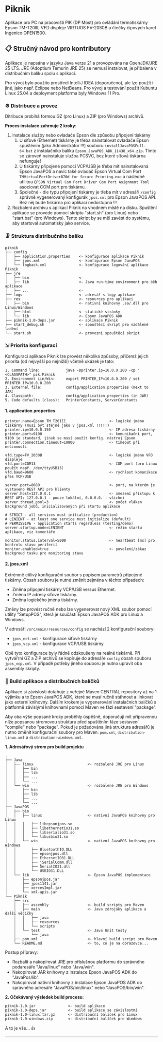# Piknik

Aplikace pro PC na pracovišti PIK (DP Most) pro ovládání termotiskárny Epson TM-T20III, VFD displeje VIRTUOS FV-2030B 
a čtečky čipových karet Ingenico OPEN1500.

## 📋 Stručný návod pro kontributory

Aplikace je napsána v jazyku Java verze 21 a provozována na OpenJDK/JRE 25 LTS. JRE (Adoptium Temurin JRE 25) se nemusí 
instalovat, je přibalena v distribučním balíku spolu s aplikací.

Pro vývoj bylo použito prostředí IntelliJ IDEA (doporučeno), ale lze použít i jiné, jako např. Eclipse nebo NetBeans.
Pro vývoj a testování použit Kubuntu Linux 25.04 a deployment platforma byly Windows 11 Pro. 

### &#9881; Distribuce a provoz

Ditribuce probíhá formou GZ (pro Linux) a ZIP (pro Windows) archivů.

**Proces instalace zahrnuje 2 kroky:**

1. Instalace služby nebo ovladače Epson dle způsobu připojení tiskárny 
   1. U síťové (Ethernet) tiskárny je třeba nainstalovat ovladače Epson spuštěním (jako Administrátor !!!) souboru `installJavaPOSFull-64.bat` z instalačníko balíku `Epson_JavaPOS_ADK_11438_x64.zip`. Tímto se zároveň nainstaluje služba PCSVC, bez které síťová tiskárna nefunguje!
   2. U tiskárny připojené pomocí VCP/USB je třeba mít nainstalovaná Epson JavaPOS a navíc také ovladač Epson Virtual Com Port `TMVirtualPortDriver870d for Secure Printing.exe` a následně utilitou `EPSON Virtual Com Port Driver Com Port Asignment Tool` asociovat COM port pro tiskárnu.
   3. Společné - dle typu připojení tiskárny je třeba mít v adresáři `/config` správně vygenerovaný konfigurák `jpos.xml` pro Epson JavaPOS API. Bez něj bude tiskárna pro aplikaci nedostupná !!!  
2. Rozbalení archivu s aplikací Piknik na vhodném místě na disku. Spuštění aplikace se provede pomocí skriptu "start.sh" (pro Linux) nebo "start.bat" (pro Windows). Tento skript by se měl zavést do systému, aby startoval automatisky jako service.

### 🗜 Struktura distribučního balíku

```
piknik
├── config
│   ├── application.properties    <- konfigurace aplikace Piknik
│   ├── jpos.xml                  <- konfigurace Epson JavaPOS
│   └── logback.xml               <- konfigurace logování aplikace Piknik
├── jre
│   ├── bin                       <-
│   ├── lib                       <- Java run-time environment pro běh aplikace
|   ├── ...                       <-
├── logs                          <- adresář s logy aplikace
├── res                           <- resources pro aplikaci
│   ├── bin                       <- nativní knihovny .so/.dll pro Linux/Windows
│   ├── html                      <- statické stránky
│   └── lib                       <- Epson JavaPOS ADK 
├── piknik-1.0-deps.jar           <- aplikace Piknik
├── start_debug.sh                <- spouštěcí skript pro vzdálené ladění
└── start.sh                      <- provozní spouštěcí skript
```

### &#8690; Priorita konfigurací

Konfiguraci aplikace Piknik lze provést několika způsoby, přičemž jejich priorita (od nejvyšší po nejnižší) včetně 
ukázek je tato:

    1. Command line:            java -Dprinter.ip=10.0.0.200 -cp "<CLASSPATH>" pik.Piknik
    2. Environment Lin/Win:     export PRINTER_IP=10.0.0.200 / set PRINTER_IP=10.0.0.200
    3. External file:           config/application.properties (next to JAR)
    4. Classpath:               config/application.properties (in JAR)
    5. Code defaults (class):   PrinterConstants, ServerConstants

#### 1. application.properties

	printer.name=Epson_TM_T20III                    <- logické jméno tiskárny (musí být stejné jako v jpos.xml !!!!!)
	printer.ip=10.0.0.150                           <- IP adresa tiskárny
	printer.port=9100                               <- komunikační port, 9100 je standard, jinak se musí použít konfig. nástroj Epson
	printer.connection.timeout=10000                <- timeout při nečinnosti
	
	vfd.type=FV_2030B                               <- logické jméno VFD displeje
	vfd.port=COM13                                  <- COM port (pro Linux použít např. /dev/ttyUSB13)
	vfd.baud=9600                                   <- rychlost komunikace přes VCP/USB
	
	server.port=8080                                <- port, na kterém je vystaveno REST API pro klienty
	server.host=127.0.0.1                           <- omezení přístupu k REST API: 127.0.0.1 - pouze lokální, 0.0.0.0. - všichni
	server.thread.pool=3                            <- počet vláken background jobů, inicializovaných při startu aplikace
	
	# STRICT - all services must initialize (production)
	# LENIENT - at least one service must initialize (default)
	# PERMISSIVE - application starts regardless (testing/demo)
	server.startup.mode=LENIENT                     <- režim startu aplikace, viz komentáře
	
	monitor.status.interval=5000                    <- heartbeat [ms] pro kontrolu stavu periferií
	monitor.enabled=true                            <- povolení/zákaz backgroud tasku pro monitoring stavu
	

#### 2. jpos.xml
Extrémně citlivý konfigurační soubor s popisem parametrů připojené tiskárny. Obsah souboru je nutné změnit zejména v těchto případech:

* Změna připojení tiskárny VCP/USB versus Ethernet.
* Změna IP adresy síťové tiskárny.
* Změna logického jména tiskárny.

Změny lze provést ručně nebo lze vygenerovat nový XML soubor pomocí utility "SetupPOS", která je součástí Epson JavaPOS ADK 
pro Linux a Windows.

V adresáři `/src/main/resources/config` se nachází 2 konfigurační soubory:
* `jpos_net.xml` - konfigurace síťové tiskárny
* `jpos_vcp.xml` - konfigurace VCP/USB tiskárny

Obě tyto konfigurace byly řádně odzkoušeny na reálné tiskárně. Při vytvářrní GZ a ZIP archivů se kopíruje do adresáře `config` 
obsah souboru `jpos_vcp.xml`. V případě potřeby jiného souboru je nutno upravit oba assembly skripty. 

### 🔨 Build aplikace a distribučních balíčků
Aplikace si závislosti dotahuje z veřejné Maven CENTRAL repository až na 1 výjimku a to Epson JavaPOS ADK, které se musí 
ručně stáhnout a linkovat jako externí knihovny.
Dalším krokem je vygenerování instalačních balíčků s platformě závislými knihovnami pomocí Maven ve fázi sestavení "package".

Aby oba výše popsané kroky proběhly úspěšně, doporučuji mít připravenou níže popsanou stromovou strukturu před spuštěním 
fáze sestavení "compile" nebo "package". Pokud je požadována jiná struktura adresářů je nutno změnit konfigurační soubory 
pro Maven: `pom.xml`, `distribution-linux.xml` a `distribution-windows.xml`.

**1. Adresářový strom pro build projektu**

	.
	├── Java
	│   ├── linux                         <- rozbalené JRE pro Linux
	│   │   ├── bin
	│   │   ├── lib
	│   │   ├── ...
	│   │   └── ...
	│   └── win                           <- rozbalené JRE pro Windows
	│       ├── bin
	│       ├── lib
	│       ├── ...
	│       └── ...
	├── JavaPOS
	│   ├── bin
	│   │   ├── linux                     <- nativní JavaPOS knihovny pro Linux
	│   │   │   ├── libepsonjpos.so
	│   │   │   ├── libethernetio31.so
	│   │   │   ├── libserialio31.so
	│   │   │   └── libusbio31.so
	│   │   └── win                       <- nativní JavaPOS knihovny pro Windows
	│   │       ├── BluetoothIO.DLL
	│   │       ├── epsonjpos.dll
	│   │       ├── EthernetIO31.DLL
	│   │       ├── jSerialComm.dll
	│   │       ├── SerialIO31.dll
	│   │       └── USBIO31.DLL
	│   └── lib                           <- Epson JavaPOS implementace
	│       ├── epsonjpos.jar
	│       ├── jpos1141.jar
	│       ├── xercesImpl.jar
	│       └── xml-apis.jar
	└── Piknik
	    ├── src
	    │   ├── assembly                  <- build scripty pro Maven
	    │   ├── main                      <- Java zdrojáky aplikace a další věcičky
	    │   │   ├── java
	    │   │   ├── resources
	    │   │   └── scripts
	    │   └── test                      <- Java Unit testy
	    │       └── java
	    ├── pom.xml                       <- hlavní build script pro Maven
	    └── README.md                     <- to, co je na obrazovce...
	
Postup přípravy:

* Rozbalit a nakopírovat JRE pro příslušnou platformu do správného podaresáře "Java/linux" nebo "Java/win".
* Nakopírovat JAR knihovny z instalace Epson JavaPOS ADK do "JavaPos/lib".
* Nakopírovat nativní knihovny z instalace Epson JavaPOS ADK do správného adresáře "JavaPOS/bin/linux" nebo "JavaPOS/bin/win".

**2. Očekávaný výsledek build procesu:**

    piknik-1.0.jar               <- build aplikace
    piknik-1.0-deps.jar          <- build aplikace se závislostmi
    piknik-1.0-linux.tar.gz      <- distribuční balíček pro Linux
    piknik-1.0-windows.zip       <- distribuční balíček pro Windows

A to je vše... 👍  

---

